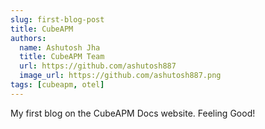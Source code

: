 ```yaml
---
slug: first-blog-post
title: CubeAPM
authors:
  name: Ashutosh Jha
  title: CubeAPM Team
  url: https://github.com/ashutosh887
  image_url: https://github.com/ashutosh887.png
tags: [cubeapm, otel]
---
```


My first blog on the CubeAPM Docs website. Feeling Good!
